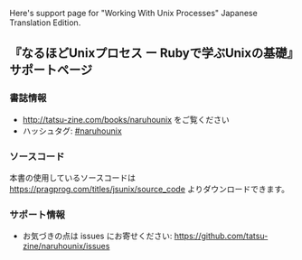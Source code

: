 Here's support page for "Working With Unix Processes" Japanese Translation Edition.

## 『なるほどUnixプロセス ー Rubyで学ぶUnixの基礎』サポートページ

### 書誌情報

* http://tatsu-zine.com/books/naruhounix をご覧ください
* ハッシュタグ: [#naruhounix](http://twitter.com/#!/search/%23naruhounix)

### ソースコード

本書の使用しているソースコードは https://pragprog.com/titles/jsunix/source_code よりダウンロードできます。

### サポート情報

* お気づきの点は issues にお寄せください: https://github.com/tatsu-zine/naruhounix/issues
